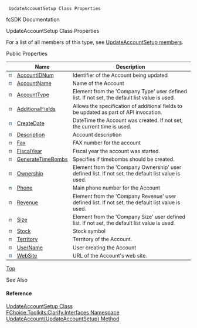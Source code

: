 ﻿     UpdateAccountSetup Class Properties                                                   

fcSDK Documentation

UpdateAccountSetup Class Properties

For a list of all members of this type, see [UpdateAccountSetup members](FChoice.Toolkits.Clarify~FChoice.Toolkits.Clarify.Interfaces.UpdateAccountSetup_members.md).

Public Properties

|   | Name | Description |
| --- | --- | --- |
| ![Public Property](dotnetimages/publicProperty.png) | [AccountIDNum](FChoice.Toolkits.Clarify~FChoice.Toolkits.Clarify.Interfaces.UpdateAccountSetup~AccountIDNum.md) | Identifier of the Account being updated   |
| ![Public Property](dotnetimages/publicProperty.png) | [AccountName](FChoice.Toolkits.Clarify~FChoice.Toolkits.Clarify.Interfaces.UpdateAccountSetup~AccountName.md) | Name of the Account   |
| ![Public Property](dotnetimages/publicProperty.png) | [AccountType](FChoice.Toolkits.Clarify~FChoice.Toolkits.Clarify.Interfaces.UpdateAccountSetup~AccountType.md) | Element from the 'Company Type' user defined list. If not set, the default list value is used.   |
| ![Public Property](dotnetimages/publicProperty.png) | [AdditionalFields](FChoice.Toolkits.Clarify~FChoice.Toolkits.Clarify.Interfaces.UpdateAccountSetup~AdditionalFields.md) | Allows the specification of additional fields to be updated as part of API invocation.   |
| ![Public Property](dotnetimages/publicProperty.png) | [CreateDate](FChoice.Toolkits.Clarify~FChoice.Toolkits.Clarify.Interfaces.UpdateAccountSetup~CreateDate.md) | DateTime the Account was created. If not set, the current time is used.   |
| ![Public Property](dotnetimages/publicProperty.png) | [Description](FChoice.Toolkits.Clarify~FChoice.Toolkits.Clarify.Interfaces.UpdateAccountSetup~Description.md) | Account description   |
| ![Public Property](dotnetimages/publicProperty.png) | [Fax](FChoice.Toolkits.Clarify~FChoice.Toolkits.Clarify.Interfaces.UpdateAccountSetup~Fax.md) | FAX number for the account   |
| ![Public Property](dotnetimages/publicProperty.png) | [FiscalYear](FChoice.Toolkits.Clarify~FChoice.Toolkits.Clarify.Interfaces.UpdateAccountSetup~FiscalYear.md) | Fiscal year the account was started.   |
| ![Public Property](dotnetimages/publicProperty.png) | [GenerateTimeBombs](FChoice.Toolkits.Clarify~FChoice.Toolkits.Clarify.Interfaces.UpdateAccountSetup~GenerateTimeBombs.md) | Specifies if timebombs should be created.   |
| ![Public Property](dotnetimages/publicProperty.png) | [Ownership](FChoice.Toolkits.Clarify~FChoice.Toolkits.Clarify.Interfaces.UpdateAccountSetup~Ownership.md) | Element from the 'Company Ownership' user defined list. If not set, the default list value is used.   |
| ![Public Property](dotnetimages/publicProperty.png) | [Phone](FChoice.Toolkits.Clarify~FChoice.Toolkits.Clarify.Interfaces.UpdateAccountSetup~Phone.md) | Main phone number for the Account   |
| ![Public Property](dotnetimages/publicProperty.png) | [Revenue](FChoice.Toolkits.Clarify~FChoice.Toolkits.Clarify.Interfaces.UpdateAccountSetup~Revenue.md) | Element from the 'Company Revenue' user defined list. If not set, the default list value is used.   |
| ![Public Property](dotnetimages/publicProperty.png) | [Size](FChoice.Toolkits.Clarify~FChoice.Toolkits.Clarify.Interfaces.UpdateAccountSetup~Size.md) | Element from the 'Company Size' user defined list. If not set, the default list value is used.   |
| ![Public Property](dotnetimages/publicProperty.png) | [Stock](FChoice.Toolkits.Clarify~FChoice.Toolkits.Clarify.Interfaces.UpdateAccountSetup~Stock.md) | Stock symbol   |
| ![Public Property](dotnetimages/publicProperty.png) | [Territory](FChoice.Toolkits.Clarify~FChoice.Toolkits.Clarify.Interfaces.UpdateAccountSetup~Territory.md) | Territory of the Account.   |
| ![Public Property](dotnetimages/publicProperty.png) | [UserName](FChoice.Toolkits.Clarify~FChoice.Toolkits.Clarify.Interfaces.UpdateAccountSetup~UserName.md) | User creating the Account   |
| ![Public Property](dotnetimages/publicProperty.png) | [WebSite](FChoice.Toolkits.Clarify~FChoice.Toolkits.Clarify.Interfaces.UpdateAccountSetup~WebSite.md) | URL of the Account's web site.   |

[Top](#top)

See Also

#### Reference

[UpdateAccountSetup Class](FChoice.Toolkits.Clarify~FChoice.Toolkits.Clarify.Interfaces.UpdateAccountSetup.md)  
[FChoice.Toolkits.Clarify.Interfaces Namespace](FChoice.Toolkits.Clarify~FChoice.Toolkits.Clarify.Interfaces_namespace.md)  
[UpdateAccount(UpdateAccountSetup) Method](FChoice.Toolkits.Clarify~FChoice.Toolkits.Clarify.Interfaces.InterfacesToolkit~UpdateAccount(UpdateAccountSetup).md)